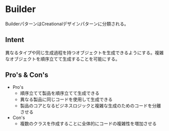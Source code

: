 # Builder

BuilderパターンはCreationalデザインパターンに分類される。

## Intent

異なるタイプや同じ生成過程を持つオブジェクトを生成できるようにする。複雑なオブジェクトを順序立てて生成することを可能にする。

## Pro's & Con's

- Pro's
  - 順序立てて製品を順序立てて生成できる
  - 異なる製品に同じコードを使用して生成できる
  - 製品のコアとなるビジネスロジックと複雑な生成のためのコードを分離させる
- Con's
  - 複数のクラスを作成することに全体的にコードの複雑性を増加させる